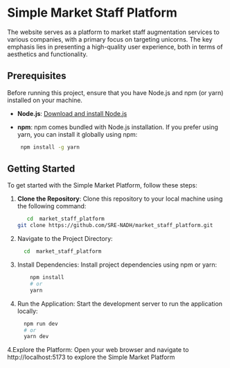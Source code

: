 # Simple Market Staff Platform

The website serves as a platform to market staff augmentation services to various companies, with a 
primary focus on targeting unicorns. The key emphasis lies in presenting a high-quality user 
experience, both in terms of aesthetics and functionality. 

## Prerequisites

Before running this project, ensure that you have Node.js and npm (or yarn) installed on your machine.

- **Node.js**: [Download and install Node.js](https://nodejs.org/)
- **npm**: npm comes bundled with Node.js installation. If you prefer using yarn, you can install it globally using npm:

   ```bash
    npm install -g yarn
 
 ## Getting Started 
 
To get started with the Simple Market Platform, follow these steps:
1. **Clone the Repository**: Clone this repository to your local machine using the following command:
   ```bash
      cd  market_staff_platform
   git clone https://github.com/SRE-NADH/market_staff_platform.git
2. Navigate to the Project Directory:  
    ```bash
      cd  market_staff_platform
3. Install Dependencies: Install project dependencies using npm or yarn:
   ```bash
       npm install 
       # or
       yarn
4. Run the Application: Start the development server to run the application locally:
   ```bash
     npm run dev
     # or
     yarn dev
4.Explore the Platform: Open your web browser and navigate to http://localhost:5173 to explore the Simple Market Platform     
    